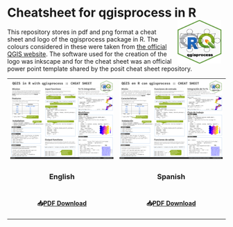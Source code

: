 # **Cheatsheet for qgisprocess in R** <img src="logo/qgisprocess.png" align="right" hspace="10" vspace="0" width="20%"/>

This repository stores in pdf and png format a cheat sheet and logo of the qgisprocess package in R. 
The colours considered in these were taken from [the official QGIS website](https://qgis.org/en/site/getinvolved/styleguide.html).
The software used for the creation of the logo was inkscape and for the cheat sheet was an official power point template shared by the posit cheat sheet repository.
<br>

<table>
  <tr align='center'>
   <td><img src='cheatsheet/en/qgisprocess_en.png' width='500px'></td>
   <td><img src='cheatsheet/spa/qgisprocess_spa.png' width='500px'></td>

  </tr>
  <tr align='center'>
    <td><h3><b>English</b></h3></td>
    <td><h3><b>Spanish</b></h3></td>
  </tr>
  <tr align='center'>
    <td><h4><b>📥<a href='https://github.com/ambarja/cheatsheet-qgisprocess/raw/main/cheatsheet/en/qgisprocess_en.pdf'>PDF Download</a></b></h3></td>
    <td><h4><b>📥<a href='https://github.com/ambarja/cheatsheet-qgisprocess/raw/main/cheatsheet/en/qgisprocess_spa.pdf'>PDF Download</a></b></h3></td>
  </tr>
</table>

